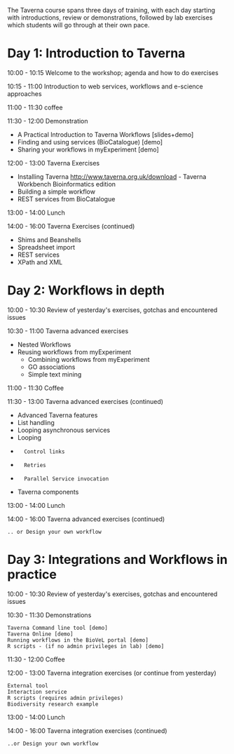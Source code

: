The Taverna course spans three days of training, with each day starting with introductions, review or demonstrations, 
followed by lab exercises which students will go through at their own pace.


# Day 1: Introduction to Taverna

10:00 - 10:15 Welcome to the workshop; agenda and how to do exercises

10:15 - 11:00 Introduction to web services, workflows and e-science approaches

11:00 - 11:30 coffee

11:30 - 12:00 Demonstration

 *  A Practical Introduction to Taverna Workflows [slides+demo]
 *  Finding and using services (BioCatalogue) [demo]  
 *  Sharing your workflows in myExperiment [demo]

12:00 - 13:00 Taverna Exercises

 * Installing Taverna http://www.taverna.org.uk/download - Taverna Workbench Bioinformatics edition
 * Building a simple workflow
 * REST services from BioCatalogue

13:00 - 14:00 Lunch

14:00 - 16:00 Taverna Exercises (continued)

  * Shims and Beanshells
  * Spreadsheet import
  * REST services
  * XPath and XML

# Day 2: Workflows in depth

10:00 - 10:30 Review of yesterday's exercises, gotchas and encountered issues

10:30 - 11:00 Taverna advanced exercises

 * Nested Workflows
 * Reusing workflows from myExperiment
   * Combining workflows from myExperiment
   * GO associations
   * Simple text mining
     

11:00 - 11:30 Coffee

11:30 - 13:00 Taverna advanced exercises (continued)

 * Advanced Taverna features
  * List handling
  * Looping asynchronous services
  * Looping
  *       Control links
  *       Retries
  *       Parallel Service invocation
*    Taverna components

13:00 - 14:00 Lunch

14:00 - 16:00 Taverna advanced exercises (continued)

    .. or Design your own workflow

# Day 3: Integrations and Workflows in practice

10:00 - 10:30 Review of yesterday's exercises, gotchas and encountered issues

10:30 - 11:30 Demonstrations

    Taverna Command line tool [demo]
    Taverna Online [demo]
    Running workflows in the BioVeL portal [demo] 
    R scripts - (if no admin privileges in lab) [demo]

11:30 - 12:00 Coffee

12:00 - 13:00 Taverna integration exercises (or continue from yesterday)

    External tool
    Interaction service
    R scripts (requires admin privileges)
    Biodiversity research example

13:00 - 14:00 Lunch

14:00 - 16:00 Taverna integration exercises (continued)

    ..or Design your own workflow

 

